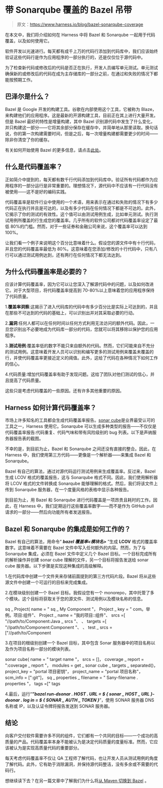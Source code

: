 # 带 Sonarqube 覆盖的 Bazel 吊带

> 原文：<https://www.harness.io/blog/bazel-sonarqube-coverage>

在本文中，我们将介绍如何在 Harness 中将 Bazel 和 Sonarqube 一起用于代码覆盖，以及如何使用它。

软件开发以光速进行。每天都有成千上万的代码行添加到代码库中，我们应该始终验证这些代码行是作为应用程序的一部分执行的，还是仅仅位于源代码中。

为了检查新代码或修改后的代码是否正在执行，开发人员编写单元测试。单元测试确保新的或修改后的代码在成为主存储库的一部分之前，在通过和失败的情况下都能按预期工作。

## 巴泽尔是什么？

Bazel 是 Google 开发的构建工具。谷歌在内部使用这个工具，它被称为 Blaze，来构建他们的应用程序。这是最新的开源构建工具，目前正在其上进行大量开发。但是 Bazel 最好的特性是增量构建，其中 Bazel 识别源代码中发生了什么变化，并只构建这一部分——它将其余部分保存在缓存中，并简单地从那里读取。换句话说，你的第一次构建需要时间，但是之后，每一次增量构建都需要更少的时间——除非你清空了你的缓存。

有关如何开始使用 Bazel 的更多信息，请点击[此处](https://bazel.build/docs/build)。

## 什么是代码覆盖率？

正如简介中提到的，每天都有数千行代码添加到代码库中。验证所有代码都作为应用程序的一部分运行是非常重要的。理想情况下，源代码中不应该有一行代码没有被使用——这不是好的编码实践。

代码覆盖率是软件行业中使用的一个术语，用来表示在通过和失败的情况下有多少代码正在执行并且是可达的，以及有多少代码在任何情况下都是不可达的。此外，它揭示了你的测试的有效性。这个值可以由测试用例生成，比如单元测试。执行测试用例所覆盖的行生成您的覆盖率。几乎所有的软件公司都对代码覆盖率设定了最低 80%的门槛。然而，对于一些证券和金融公司来说，这个覆盖率可以达到 100%。

让我们看一个例子来说明这个百分比意味着什么。假设您的源文件中有十行代码，并且您的代码覆盖率最低为 80%。这意味着在您添加/修改的十行代码中，只有八行可以通过测试用例达到，还有两行在任何情况下都无法达到。

## 为什么代码覆盖率是必要的？

应该计算代码覆盖率，因为它可以让您深入了解源代码中的问题，以及如何改进它。对于大型项目，将代码覆盖率提高到 70-80%以上意味着您的应用程序保持了代码质量。

1.**覆盖率洞察**:这揭示了进入代码库的代码中有多少百分比是实际上可达到的，并且在那些不可达到的代码的基础上，可以识别出并对其采取必要的行动。

2.**漏洞**:任何人都可以在任何时间以任何方式利用无法访问的额外代码。因此，一旦您识别出不必要地成为代码库一部分的代码，您就可以将其移除以保护您的应用程序。

3.**测试用例**:覆盖率低的数字不能只来自额外的代码。然而，它们可能来自不充分的测试用例。这意味着开发人员可以识别和编写更多的测试用例来覆盖未覆盖的行，并使代码覆盖率更接近定义的阈值。此外，这给了代码在各种情况下如何工作的信心。

4.代码质量:增加代码覆盖率有助于发现问题。这给了团队对他们测试的信心，并且提高了代码质量。

这些只是考虑代码覆盖的一些原因。还有许多其他重要的原因。

## Harness 如何计算代码覆盖率？

市场上许多知名的工具都会生成代码覆盖率报告。[sonar cube](https://www.sonarqube.org/)是业界最受认可的工具之一，Harness 使用它。Sonarqube 可以生成多种类型的报告——不仅仅是代码覆盖率报告:代码重复、代码气味和带有风险级别的 bug 列表。以下是声纳服务器报告表的截图。

不幸的是，到目前为止，Bazel 和 Sonarqube 之间还没有直接的整合。因此，在 Harness 中，我们使用第三方代码——更像是一个解析器——来集成 Bazel 和 Sonarqube。

Bazel 有自己的算法，通过对源代码运行测试用例来生成覆盖率。反过来，Bazel 生成 LCOV 格式的覆盖报告，这与 Sonarqube 格式不同。因此，我们使用解析器将 LCOV 格式的文件转换成 Sonarqube 能够理解的格式。然后，我们将该文件上传到 Sonarqube 服务器，在一个度量风格的表格中显示各种报告。

到目前为止，用 Bazel 和 Sonarqube 进行代码覆盖是一项昂贵且耗时的工作。因此，在 Harness 中，我们定期运行这些覆盖率数字——而不是作为 GitHub pull 请求的一部分——然后向功能所有者发送报告。

## Bazel 和 Sonarqube 的集成是如何工作的？

Bazel 有自己的算法，用命令“ ***bazel 覆盖率<模块名>*** ”生成 **LCOV** 格式的覆盖率数字。这意味着不需要在 Bazel 文件中写入任何额外的内容。然而，为了与 Sonarqube 集成，必须在 Bazel 文件中定义几个 Bazel 目标。一个目标完成所有的解析操作并创建 sonar cube 理解的文件，另一个目标将报告发送给 sonar cube 服务器。以下步骤是实现这种集成的高级解释。

1.在代码库中创建一个文件夹来存储前面提到的第三方代码片段。Bazel 将从这些源文件中创建一个可运行的目标来完成集成。

2.在模块级别创建一个 Bazel 目标。我假设您有一个 monorepo，其中托管了多个模块。这个目标将获取关于您的源文件、测试用例以及模块名称的信息。

sq _ Project(
name = " sq _ My Component "，
Project _ key = " com。举例。项目:组件"、
Project _ name = "我的项目::组件"、
srcs =[
"//path/to/Component:Java _ srcs "、
、
targets =[
"//path/to/Component:Component "、
、
test _ srcs =["//path/to/Component

3.在项目的根级别创建一个 Bazel 目标，其中包含 Sonar 服务器中的项目名称以及作为项目名称一部分的模块列表。

sonar cube(
name = " target name "，
srcs = []，
coverage _ report = ":coverage _ report "，
modules = get _ sonar cube _ targets _ separated()，
project_key = "portal 项目密钥"，
project_name = "portal 项目名称"，
scm_info = [":git"]，
sq _ properties _ filename = " Sany-filename . properties "，
tags =[" tags

4.最后，运行“***”bazel run<target name>-dsonar . HOST . URL = $ { sonar _ HOST _ URL }-dsonar . log in = $ { SONAR _ AUTH _ TOKEN }***”，使用 SONAR 服务器 DNS 名称或 IP，以及认证令牌将报告发送到 SONAR 服务器。

## 结论

向客户交付软件需要许多不同的组件，它们都有一个共同的目标——一个成功的高质量的产品。代码覆盖率本身不能被认为是决定代码质量的度量标准。然而，它应该被认为是实现高质量代码的重要部分。

每天考虑代码覆盖率不仅让 QA 工程师了解代码，也让开发人员从测试用例的角度了解代码。此外，它有助于消除漏洞，并保持源代码整洁，没有多余或不需要的代码行。

想继续读下去？在另一篇文章中了解我们为什么将[从 Maven 切换到 Bazel](https://harness.io/blog/continuous-integration/migrating-bazel-build-tool/) 。